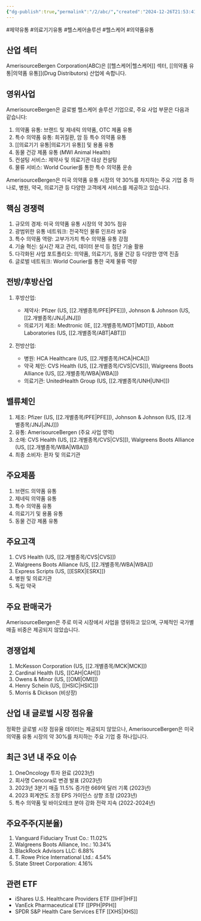 ```yaml
---
{"dg-publish":true,"permalink":"/2/abc/","created":"2024-12-26T21:53:41.726+09:00","updated":"2025-07-29T21:37:04.243+09:00"}
---
```


#제약유통 #의료기기유통 #헬스케어솔루션 #헬스케어 #의약품유통

## 산업 섹터

AmerisourceBergen Corporation(ABC)은 [[헬스케어\|헬스케어]] 섹터, [[의약품 유통\|의약품 유통]](Drug Distributors) 산업에 속합니다.

## 영위사업

AmerisourceBergen은 글로벌 헬스케어 솔루션 기업으로, 주요 사업 부문은 다음과 같습니다:

1. 의약품 유통: 브랜드 및 제네릭 의약품, OTC 제품 유통
2. 특수 의약품 유통: 희귀질환, 암 등 특수 의약품 유통
3. [[의료기기 유통\|의료기기 유통]] 및 용품 유통
4. 동물 건강 제품 유통 (MWI Animal Health)
5. 컨설팅 서비스: 제약사 및 의료기관 대상 컨설팅
6. 물류 서비스: World Courier를 통한 특수 의약품 운송

AmerisourceBergen은 미국 의약품 유통 시장의 약 30%를 차지하는 주요 기업 중 하나로, 병원, 약국, 의료기관 등 다양한 고객에게 서비스를 제공하고 있습니다.

## 핵심 경쟁력

1. 규모의 경제: 미국 의약품 유통 시장의 약 30% 점유
2. 광범위한 유통 네트워크: 전국적인 물류 인프라 보유
3. 특수 의약품 역량: 고부가가치 특수 의약품 유통 강점
4. 기술 혁신: 실시간 재고 관리, 데이터 분석 등 첨단 기술 활용
5. 다각화된 사업 포트폴리오: 의약품, 의료기기, 동물 건강 등 다양한 영역 진출
6. 글로벌 네트워크: World Courier를 통한 국제 물류 역량

## 전방/후방산업

1. 후방산업:
    
    - 제약사: Pfizer (US, [[2.개별종목/PFE\|PFE]]), Johnson & Johnson (US, [[2.개별종목/JNJ\|JNJ]])
    - 의료기기 제조: Medtronic (IE, [[2.개별종목/MDT\|MDT]]), Abbott Laboratories (US, [[2.개별종목/ABT\|ABT]])
    
2. 전방산업:
    
    - 병원: HCA Healthcare (US, [[2.개별종목/HCA\|HCA]])
    - 약국 체인: CVS Health (US, [[2.개별종목/CVS\|CVS]]), Walgreens Boots Alliance (US, [[2.개별종목/WBA\|WBA]])
    - 의료기관: UnitedHealth Group (US, [[2.개별종목/UNH\|UNH]])
    

## 밸류체인

1. 제조: Pfizer (US, [[2.개별종목/PFE\|PFE]]), Johnson & Johnson (US, [[2.개별종목/JNJ\|JNJ]])
2. 유통: AmerisourceBergen (주요 사업 영역)
3. 소매: CVS Health (US, [[2.개별종목/CVS\|CVS]]), Walgreens Boots Alliance (US, [[2.개별종목/WBA\|WBA]])
4. 최종 소비자: 환자 및 의료기관

## 주요제품

1. 브랜드 의약품 유통
2. 제네릭 의약품 유통
3. 특수 의약품 유통
4. 의료기기 및 용품 유통
5. 동물 건강 제품 유통

## 주요고객

1. CVS Health (US, [[2.개별종목/CVS\|CVS]])
2. Walgreens Boots Alliance (US, [[2.개별종목/WBA\|WBA]])
3. Express Scripts (US, [[ESRX\|ESRX]])
4. 병원 및 의료기관
5. 독립 약국

## 주요 판매국가

AmerisourceBergen은 주로 미국 시장에서 사업을 영위하고 있으며, 구체적인 국가별 매출 비중은 제공되지 않았습니다.

## 경쟁업체

1. McKesson Corporation (US, [[2.개별종목/MCK\|MCK]])
2. Cardinal Health (US, [[CAH\|CAH]])
3. Owens & Minor (US, [[OMI\|OMI]])
4. Henry Schein (US, [[HSIC\|HSIC]])
5. Morris & Dickson (비상장)

## 산업 내 글로벌 시장 점유율

정확한 글로벌 시장 점유율 데이터는 제공되지 않았으나, AmerisourceBergen은 미국 의약품 유통 시장의 약 30%를 차지하는 주요 기업 중 하나입니다.

## 최근 3년 내 주요 이슈

1. OneOncology 투자 완료 (2023년)
2. 회사명 Cencora로 변경 발표 (2023년)
3. 2023년 3분기 매출 11.5% 증가한 669억 달러 기록 (2023년)
4. 2023 회계연도 조정 EPS 가이던스 상향 조정 (2023년)
5. 특수 의약품 및 바이오테크 분야 강화 전략 지속 (2022-2024년)

## 주요주주(지분율)

1. Vanguard Fiduciary Trust Co.: 11.02%
2. Walgreens Boots Alliance, Inc.: 10.34%
3. BlackRock Advisors LLC: 6.88%
4. T. Rowe Price International Ltd.: 4.54%
5. State Street Corporation: 4.16%

## 관련 ETF

- iShares U.S. Healthcare Providers ETF [[IHF\|IHF]]
- VanEck Pharmaceutical ETF [[PPH\|PPH]]
- SPDR S&P Health Care Services ETF [[XHS\|XHS]]